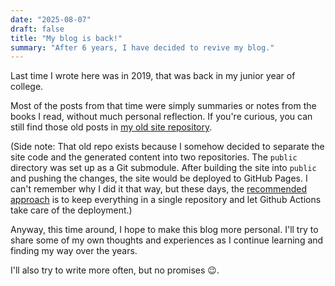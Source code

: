```yaml
---
date: "2025-08-07"
draft: false
title: "My blog is back!"
summary: "After 6 years, I have decided to revive my blog."
---
```


Last time I wrote here was in 2019, that was back in my junior year of college.

Most of the posts from that time were simply summaries or notes from the books I read, without much personal reflection.
If you're curious, you can still find those old posts in [my old site repository](https://github.com/jerry871002/my-hugo-website/tree/master/content/posts).

(Side note: That old repo exists because I somehow decided to separate the site code and the generated content into two repositories.
The `public` directory was set up as a Git submodule.
After building the site into `public` and pushing the changes, the site would be deployed to GitHub Pages.
I can't remember why I did it that way, but these days, the [recommended approach](https://gohugo.io/host-and-deploy/host-on-github-pages/) is to keep everything in a single repository and let Github Actions take care of the deployment.)

Anyway, this time around, I hope to make this blog more personal.
I'll try to share some of my own thoughts and experiences as I continue learning and finding my way over the years.

I'll also try to write more often, but no promises 😉.
